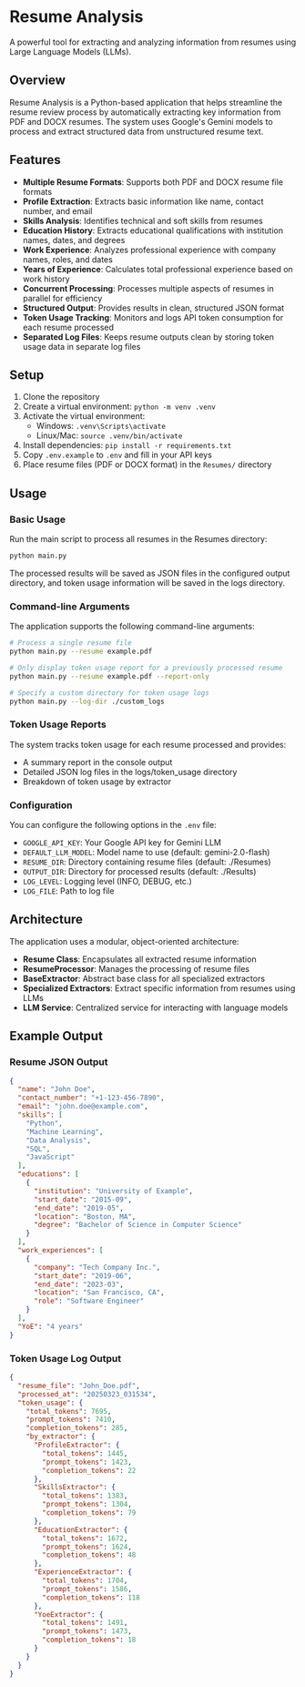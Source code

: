 # Resume Analysis

A powerful tool for extracting and analyzing information from resumes using Large Language Models (LLMs).

## Overview

Resume Analysis is a Python-based application that helps streamline the resume review process by automatically extracting key information from PDF and DOCX resumes. The system uses Google's Gemini models to process and extract structured data from unstructured resume text.

## Features

- **Multiple Resume Formats**: Supports both PDF and DOCX resume file formats
- **Profile Extraction**: Extracts basic information like name, contact number, and email
- **Skills Analysis**: Identifies technical and soft skills from resumes
- **Education History**: Extracts educational qualifications with institution names, dates, and degrees
- **Work Experience**: Analyzes professional experience with company names, roles, and dates
- **Years of Experience**: Calculates total professional experience based on work history
- **Concurrent Processing**: Processes multiple aspects of resumes in parallel for efficiency
- **Structured Output**: Provides results in clean, structured JSON format
- **Token Usage Tracking**: Monitors and logs API token consumption for each resume processed
- **Separated Log Files**: Keeps resume outputs clean by storing token usage data in separate log files

## Setup

1. Clone the repository
2. Create a virtual environment: `python -m venv .venv`
3. Activate the virtual environment:
   - Windows: `.venv\Scripts\activate`
   - Linux/Mac: `source .venv/bin/activate`
4. Install dependencies: `pip install -r requirements.txt`
5. Copy `.env.example` to `.env` and fill in your API keys
6. Place resume files (PDF or DOCX format) in the `Resumes/` directory

## Usage

### Basic Usage

Run the main script to process all resumes in the Resumes directory:

```bash
python main.py
```

The processed results will be saved as JSON files in the configured output directory, and token usage information will be saved in the logs directory.

### Command-line Arguments

The application supports the following command-line arguments:

```bash
# Process a single resume file
python main.py --resume example.pdf

# Only display token usage report for a previously processed resume
python main.py --resume example.pdf --report-only

# Specify a custom directory for token usage logs
python main.py --log-dir ./custom_logs
```

### Token Usage Reports

The system tracks token usage for each resume processed and provides:

- A summary report in the console output
- Detailed JSON log files in the logs/token_usage directory
- Breakdown of token usage by extractor

### Configuration

You can configure the following options in the `.env` file:

- `GOOGLE_API_KEY`: Your Google API key for Gemini LLM
- `DEFAULT_LLM_MODEL`: Model name to use (default: gemini-2.0-flash)
- `RESUME_DIR`: Directory containing resume files (default: ./Resumes)
- `OUTPUT_DIR`: Directory for processed results (default: ./Results)
- `LOG_LEVEL`: Logging level (INFO, DEBUG, etc.)
- `LOG_FILE`: Path to log file

## Architecture

The application uses a modular, object-oriented architecture:

- **Resume Class**: Encapsulates all extracted resume information
- **ResumeProcessor**: Manages the processing of resume files
- **BaseExtractor**: Abstract base class for all specialized extractors
- **Specialized Extractors**: Extract specific information from resumes using LLMs
- **LLM Service**: Centralized service for interacting with language models

## Example Output

### Resume JSON Output

```json
{
  "name": "John Doe",
  "contact_number": "+1-123-456-7890",
  "email": "john.doe@example.com",
  "skills": [
    "Python",
    "Machine Learning",
    "Data Analysis",
    "SQL",
    "JavaScript"
  ],
  "educations": [
    {
      "institution": "University of Example",
      "start_date": "2015-09",
      "end_date": "2019-05",
      "location": "Boston, MA",
      "degree": "Bachelor of Science in Computer Science"
    }
  ],
  "work_experiences": [
    {
      "company": "Tech Company Inc.",
      "start_date": "2019-06",
      "end_date": "2023-03",
      "location": "San Francisco, CA",
      "role": "Software Engineer"
    }
  ],
  "YoE": "4 years"
}
```

### Token Usage Log Output

```json
{
  "resume_file": "John_Doe.pdf",
  "processed_at": "20250323_031534",
  "token_usage": {
    "total_tokens": 7695,
    "prompt_tokens": 7410,
    "completion_tokens": 285,
    "by_extractor": {
      "ProfileExtractor": {
        "total_tokens": 1445,
        "prompt_tokens": 1423,
        "completion_tokens": 22
      },
      "SkillsExtractor": {
        "total_tokens": 1383,
        "prompt_tokens": 1304,
        "completion_tokens": 79
      },
      "EducationExtractor": {
        "total_tokens": 1672,
        "prompt_tokens": 1624,
        "completion_tokens": 48
      },
      "ExperienceExtractor": {
        "total_tokens": 1704,
        "prompt_tokens": 1586,
        "completion_tokens": 118
      },
      "YoeExtractor": {
        "total_tokens": 1491,
        "prompt_tokens": 1473,
        "completion_tokens": 18
      }
    }
  }
}